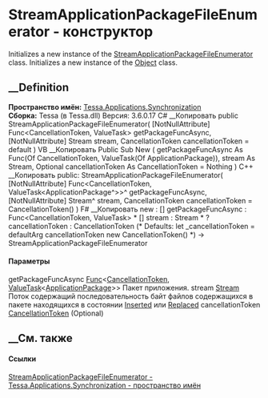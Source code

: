 # StreamApplicationPackageFileEnumerator - конструктор
Initializes a new instance of the
[StreamApplicationPackageFileEnumerator](T_Tessa_Applications_Synchronization_StreamApplicationPackageFileEnumerator.htm)
class. Initializes a new instance of the
[Object](https://learn.microsoft.com/dotnet/api/system.object) class.
## __Definition
 **Пространство имён:**
[Tessa.Applications.Synchronization](N_Tessa_Applications_Synchronization.htm)  
 **Сборка:** Tessa (в Tessa.dll) Версия: 3.6.0.17
C# __Копировать
     public StreamApplicationPackageFileEnumerator(
    	[NotNullAttribute] Func<CancellationToken, ValueTask<ApplicationPackage>> getPackageFuncAsync,
    	[NotNullAttribute] Stream stream,
    	CancellationToken cancellationToken = default
    )
VB __Копировать
     Public Sub New ( 
    	<NotNullAttribute> getPackageFuncAsync As Func(Of CancellationToken, ValueTask(Of ApplicationPackage)),
    	<NotNullAttribute> stream As Stream,
    	Optional cancellationToken As CancellationToken = Nothing
    )
C++ __Копировать
     public:
    StreamApplicationPackageFileEnumerator(
    	[NotNullAttribute] Func<CancellationToken, ValueTask<ApplicationPackage^>>^ getPackageFuncAsync, 
    	[NotNullAttribute] Stream^ stream, 
    	CancellationToken cancellationToken = CancellationToken()
    )
F# __Копировать
     new : 
            [<NotNullAttribute>] getPackageFuncAsync : Func<CancellationToken, ValueTask<ApplicationPackage>> * 
            [<NotNullAttribute>] stream : Stream * 
            ?cancellationToken : CancellationToken 
    (* Defaults:
            let _cancellationToken = defaultArg cancellationToken new CancellationToken()
    *)
    -> StreamApplicationPackageFileEnumerator
#### Параметры
getPackageFuncAsync
[Func](https://learn.microsoft.com/dotnet/api/system.func-2)<[CancellationToken](https://learn.microsoft.com/dotnet/api/system.threading.cancellationtoken),
[ValueTask](https://learn.microsoft.com/dotnet/api/system.threading.tasks.valuetask-1)<[ApplicationPackage](T_Tessa_Applications_Package_ApplicationPackage.htm)>>
     Пакет приложения. 
stream [Stream](https://learn.microsoft.com/dotnet/api/system.io.stream)
     Поток содержащий последовательность байт файлов содержащихся в пакете находящихся в состоянии [Inserted](T_Tessa_Applications_Package_PackageFileState.htm) или [Replaced](T_Tessa_Applications_Package_PackageFileState.htm)
cancellationToken
[CancellationToken](https://learn.microsoft.com/dotnet/api/system.threading.cancellationtoken)
(Optional)
##  __См. также
#### Ссылки
[StreamApplicationPackageFileEnumerator -
](T_Tessa_Applications_Synchronization_StreamApplicationPackageFileEnumerator.htm)
[Tessa.Applications.Synchronization - пространство
имён](N_Tessa_Applications_Synchronization.htm)
